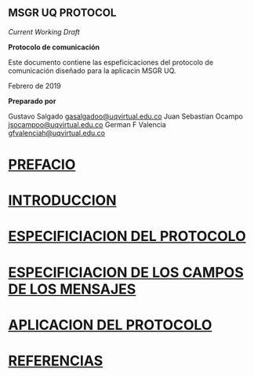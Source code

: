 MSGR UQ PROTOCOL
-------

*Current Working Draft*

**Protocolo de comunicación**

Este documento contiene las espeficicaciones del protocolo de comunicación
diseñado para la aplicacin MSGR UQ.

Febrero de 2019

**Preparado por**

Gustavo Salgado gasalgadoo@uqvirtual.edu.co
Juan Sebastian Ocampo jsocampoo@uqvirtual.edu.co
German F Valencia gfvalenciah@uqvirtual.edu.co

# [PREFACIO](Section%201%20--%20indice.md)

# [INTRODUCCION](Section%202%20--%20indice.md)

# [ESPECIFICIACION DEL PROTOCOLO](Section%203%20--%20indice.md)

# [ESPECIFICIACION DE LOS CAMPOS DE LOS MENSAJES](Section%204%20--%20indice.md)

# [APLICACION DEL PROTOCOLO](Section%205%20--%20indice.md)

# [REFERENCIAS](Section%206%20--%20indice.md)
